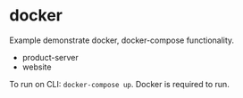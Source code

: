 # docker

Example demonstrate docker, docker-compose functionality.

- product-server
- website

To run on CLI: `docker-compose up`. Docker is required to run.